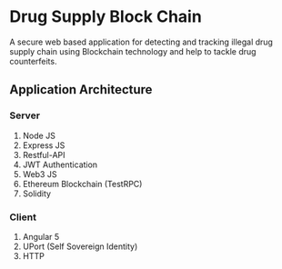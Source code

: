 # Drug Supply Block Chain
A secure web based application for detecting and tracking illegal drug supply chain using Blockchain technology and help to tackle drug counterfeits.

## Application Architecture
### Server
  1. Node JS
  2. Express JS
  3. Restful-API
  4. JWT Authentication
  5. Web3 JS
  6. Ethereum Blockchain (TestRPC)
  7. Solidity
### Client
  1. Angular 5
  2. UPort (Self Sovereign Identity)
  3. HTTP
